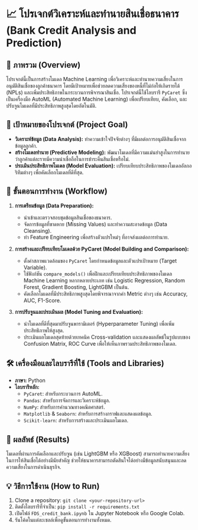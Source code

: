 # 📈 โปรเจกต์วิเคราะห์และทำนายสินเชื่อธนาคาร (Bank Credit Analysis and Prediction)

## 📝 ภาพรวม (Overview)
โปรเจกต์นี้เป็นการสร้างโมเดล Machine Learning เพื่อวิเคราะห์และทำนายความเสี่ยงในการอนุมัติสินเชื่อของลูกค้าธนาคาร โดยมีเป้าหมายเพื่อช่วยลดความเสี่ยงของหนี้ที่ไม่ก่อให้เกิดรายได้ (NPLs) และเพิ่มประสิทธิภาพในกระบวนการพิจารณาสินเชื่อ. โปรเจกต์นี้ใช้ไลบรารี `PyCaret` ซึ่งเป็นเครื่องมือ AutoML (Automated Machine Learning) เพื่อเปรียบเทียบ, คัดเลือก, และปรับจูนโมเดลที่มีประสิทธิภาพสูงสุดโดยอัตโนมัติ.

## 🎯 เป้าหมายของโปรเจกต์ (Project Goal)
* **วิเคราะห์ข้อมูล (Data Analysis):** ทำความเข้าใจปัจจัยต่างๆ ที่มีผลต่อการอนุมัติสินเชื่อจากข้อมูลลูกค้า.
* **สร้างโมเดลทำนาย (Predictive Modeling):** พัฒนาโมเดลที่มีความแม่นยำสูงในการทำนายว่าลูกค้าแต่ละรายมีความน่าเชื่อถือในการชำระคืนสินเชื่อหรือไม่.
* **ประเมินประสิทธิภาพโมเดล (Model Evaluation):** เปรียบเทียบประสิทธิภาพของโมเดลอัลกอริทึมต่างๆ เพื่อคัดเลือกโมเดลที่ดีที่สุด.

## 📂 ขั้นตอนการทำงาน (Workflow)
1.  **การเตรียมข้อมูล (Data Preparation):**
    * นำเข้าและตรวจสอบชุดข้อมูลสินเชื่อของธนาคาร.
    * จัดการข้อมูลที่ขาดหาย (Missing Values) และทำความสะอาดข้อมูล (Data Cleansing).
    * ทำ Feature Engineering เพื่อสร้างตัวแปรใหม่ๆ ที่อาจส่งผลต่อการทำนาย.

2.  **การสร้างและเปรียบเทียบโมเดลด้วย PyCaret (Model Building and Comparison):**
    * ตั้งค่าสภาพแวดล้อมของ `PyCaret` โดยกำหนดข้อมูลและตัวแปรเป้าหมาย (Target Variable).
    * ใช้ฟังก์ชัน `compare_models()` เพื่อฝึกและเปรียบเทียบประสิทธิภาพของโมเดล Machine Learning หลากหลายประเภท เช่น Logistic Regression, Random Forest, Gradient Boosting, LightGBM เป็นต้น.
    * คัดเลือกโมเดลที่มีประสิทธิภาพสูงสุดโดยพิจารณาจากค่า Metric ต่างๆ เช่น Accuracy, AUC, F1-Score.

3.  **การปรับจูนและประเมินผล (Model Tuning and Evaluation):**
    * นำโมเดลที่ดีที่สุดมาปรับจูนพารามิเตอร์ (Hyperparameter Tuning) เพื่อเพิ่มประสิทธิภาพให้สูงสุด.
    * ประเมินผลโมเดลสุดท้ายด้วยเทคนิค Cross-validation และแสดงผลลัพธ์ในรูปแบบของ Confusion Matrix, ROC Curve เพื่อให้เห็นภาพรวมประสิทธิภาพของโมเดล.

## 🛠️ เครื่องมือและไลบรารีที่ใช้ (Tools and Libraries)
* **ภาษา:** Python
* **ไลบรารีหลัก:**
    * `PyCaret`: สำหรับกระบวนการ AutoML.
    * `Pandas`: สำหรับการจัดการและวิเคราะห์ข้อมูล.
    * `NumPy`: สำหรับการคำนวณทางคณิตศาสตร์.
    * `Matplotlib` & `Seaborn`: สำหรับการสร้างกราฟและแสดงผลข้อมูล.
    * `Scikit-learn`: สำหรับการสร้างและประเมินผลโมเดล.

## 🚀 ผลลัพธ์ (Results)
โมเดลที่ผ่านการคัดเลือกและปรับจูน (เช่น LightGBM หรือ XGBoost) สามารถทำนายความเสี่ยงในการให้สินเชื่อได้อย่างมีนัยสำคัญ ช่วยให้ธนาคารสามารถตัดสินใจได้อย่างมีข้อมูลสนับสนุนและลดความเสี่ยงในการดำเนินธุรกิจ.

## 💡 วิธีการใช้งาน (How to Run)
1.  Clone a repository: `git clone <your-repository-url>`
2.  ติดตั้งไลบรารีที่จำเป็น: `pip install -r requirements.txt`
3.  เปิดไฟล์ `FDS_credit_bank.ipynb` ใน Jupyter Notebook หรือ Google Colab.
4.  รันโค้ดในแต่ละเซลล์เพื่อดูขั้นตอนการทำงานทั้งหมด.
